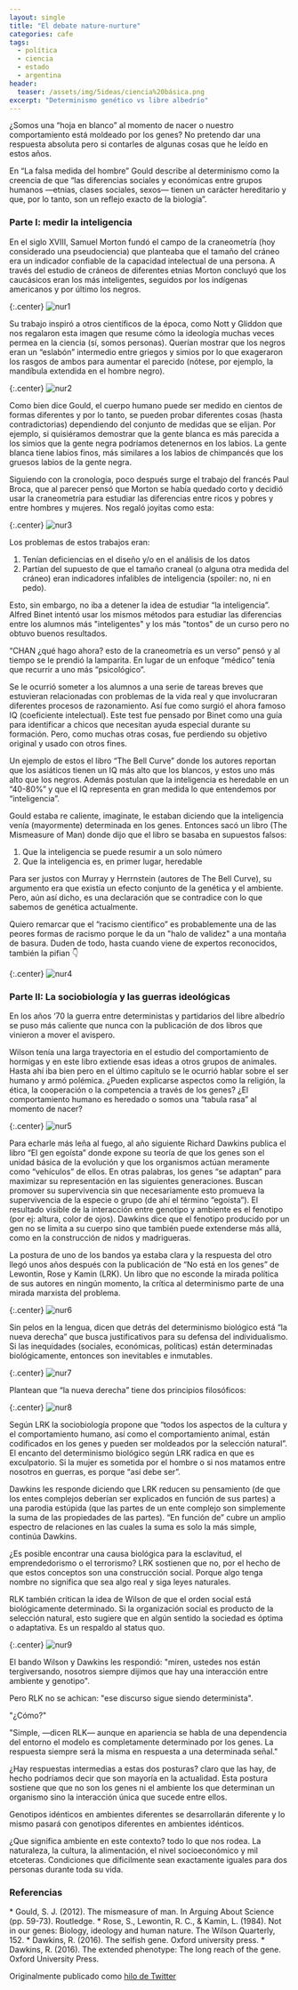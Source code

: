 ```yaml
---
layout: single
title: "El debate nature-nurture"
categories: cafe
tags:
  - política
  - ciencia
  - estado
  - argentina
header:
  teaser: /assets/img/5ideas/ciencia%20básica.png
excerpt: "Determinismo genético vs libre albedrío"
---
```


¿Somos una “hoja en blanco” al momento de nacer o nuestro comportamiento está moldeado por los genes? No pretendo dar una respuesta absoluta pero si contarles de algunas cosas que he leído en estos años.

En “La falsa medida del hombre” Gould describe al determinismo como la creencia de que “las diferencias sociales y económicas entre grupos humanos —etnias, clases sociales, sexos— tienen un carácter hereditario y que, por lo tanto, son un reflejo exacto de la biología”.

<h3>Parte I: medir la inteligencia</h3>

En el siglo XVIII, Samuel Morton fundó el campo de la craneometría (hoy considerado una pseudociencia)  que planteaba que el tamaño del cráneo era un indicador confiable de la capacidad intelectual de una persona. A través del estudio de cráneos de diferentes etnias Morton concluyó que los caucásicos eran los más inteligentes, seguidos por los indígenas americanos y por último los negros.

{:.center}
![nur1](/assets/img/posts/nurture/nurture1.jpeg)

Su trabajo inspiró a otros científicos de la época, como Nott y Gliddon que nos regalaron esta imagen que resume cómo la ideología muchas veces permea en la ciencia (sí, somos personas). Querían mostrar que los negros eran un “eslabón” intermedio entre griegos y simios por lo que exageraron los rasgos de ambos para aumentar el parecido (nótese, por ejemplo, la mandíbula extendida en el hombre negro).

{:.center}
![nur2](/assets/img/posts/nurture/nurture2.png)

Como bien dice Gould, el cuerpo humano puede ser medido en cientos de formas diferentes y por lo tanto, se pueden probar diferentes cosas (hasta contradictorias) dependiendo del conjunto de medidas que se elijan. Por ejemplo, si quisiéramos demostrar que la gente blanca es más parecida a los simios que la gente negra podríamos detenernos en los labios. La gente blanca tiene labios finos, más similares a los labios de chimpancés que los gruesos labios de la gente negra.

Siguiendo con la cronología, poco después surge el trabajo del francés Paul Broca, que al parecer pensó que Morton se había quedado corto y decidió usar la craneometría para estudiar las diferencias entre ricos y pobres y entre hombres y mujeres. Nos regaló joyitas como esta:

{:.center}
![nur3](/assets/img/posts/nurture/nurture3.png)

Los problemas de estos trabajos eran:
1) Tenían deficiencias en el diseño y/o en el análisis de los datos
2) Partían del supuesto de que el tamaño craneal (o alguna otra medida del cráneo) eran indicadores infalibles de inteligencia (spoiler: no, ni en pedo).

Esto, sin embargo, no iba a detener la idea de estudiar “la inteligencia”. Alfred Binet intentó usar los mismos métodos para estudiar las diferencias entre los alumnos más "inteligentes" y los más "tontos" de un curso pero no obtuvo buenos resultados.

“CHAN ¿qué hago ahora? esto de la craneometría es un verso” pensó y al tiempo se le prendió la lamparita. En lugar de un enfoque “médico” tenía que recurrir a uno más “psicológico”.

Se le ocurrió someter a los alumnos a una serie de tareas breves que estuvieran relacionadas con problemas de la vida real y que involucraran diferentes procesos de razonamiento.  Así fue como surgió el ahora famoso IQ (coeficiente intelectual). Este test fue pensado por Binet como una guía para identificar a chicos que necesitan ayuda especial durante su formación. Pero, como muchas otras cosas, fue perdiendo su objetivo original y usado con otros fines.

Un ejemplo de estos el libro  “The Bell Curve”  donde los autores reportan que los asiáticos tienen un IQ más alto que los blancos, y estos uno más alto que los negros. Además postulan que la inteligencia es heredable en un “40-80%” y que el IQ representa en gran medida lo que entendemos por “inteligencia”.

Gould estaba re caliente, imaginate, le estaban diciendo que la inteligencia venía (mayormente) determinada en los genes. Entonces sacó un libro (The Mismeasure of Man) donde dijo que el libro se basaba en supuestos falsos:
1) Que la inteligencia se puede resumir a un solo número
2) Que la inteligencia es, en primer lugar, heredable

Para ser justos con Murray y Herrnstein (autores de The Bell Curve), su argumento era que existía un efecto conjunto de la genética y el ambiente. Pero, aún así dicho, es una declaración que se contradice con lo que sabemos de genética actualmente.

Quiero remarcar que el “racismo científico” es probablemente una de las peores formas de racismo porque le da un "halo de validez" a una montaña de basura. Duden de todo, hasta cuando viene de expertos reconocidos, también la pifian 👇

{:.center}
![nur4](/assets/img/posts/nurture/nurture4.png)

<h3>Parte II: La sociobiología y las guerras ideológicas</h3>

En los años ‘70 la guerra entre deterministas y partidarios del libre albedrío se puso más caliente que nunca con la publicación de dos libros que vinieron a mover el avispero.

Wilson tenía una larga trayectoria en el estudio del comportamiento de hormigas y en este libro extiende esas ideas a otros grupos de animales. Hasta ahí iba bien pero en el último capítulo se le ocurrió hablar sobre el ser humano y armó polémica. ¿Pueden explicarse aspectos como la religión, la ética, la cooperación o la competencia a través de los genes? ¿El comportamiento humano es heredado o somos una “tabula rasa” al momento de nacer?

{:.center}
![nur5](/assets/img/posts/nurture/nurture5.jpeg)

Para echarle más leña al fuego, al año siguiente Richard Dawkins publica el libro “El gen egoísta” donde expone su teoría de que los genes son el unidad básica de la evolución y que los organismos actúan meramente como “vehículos” de ellos. En otras palabras, los genes “se adaptan” para maximizar su representación en las siguientes generaciones. Buscan promover su supervivencia sin que necesariamente esto promueva la supervivencia de la especie o grupo (de ahí el término “egoísta”). El resultado visible de la interacción entre genotipo y ambiente es el fenotipo (por ej: altura, color de ojos). Dawkins dice que el fenotipo producido por un gen no se limita a su cuerpo sino que también puede extenderse más allá, como en la construcción de nidos y madrigueras.

La postura de uno de los bandos ya estaba clara y la respuesta del otro llegó unos años después con la publicación de “No está en los genes” de Lewontin, Rose y Kamin (LRK). Un libro que no esconde la mirada política de sus autores en ningún momento, la crítica al determinismo parte de una mirada marxista del problema.

{:.center}
![nur6](/assets/img/posts/nurture/nurture6.jpeg)

Sin pelos en la lengua, dicen que detrás del determinismo biológico está “la nueva derecha” que busca justificativos para su defensa del individualismo. Si las inequidades (sociales, económicas, políticas) están determinadas biológicamente, entonces son inevitables e inmutables.

{:.center}
![nur7](/assets/img/posts/nurture/nurture7.jpeg)

Plantean que “la nueva derecha” tiene dos principios filosóficos:

{:.center}
![nur8](/assets/img/posts/nurture/nurture8.png)

Según LRK la sociobiología propone que “todos los aspectos de la cultura y el comportamiento humano, así como el comportamiento animal, están codificados en los genes y pueden ser moldeados por la selección natural”. El encanto del determinismo biológico según LRK radica en que es exculpatorio. Si la mujer es sometida por el hombre o si nos matamos entre nosotros en guerras, es porque “así debe ser”.

Dawkins les responde diciendo que LRK reducen su pensamiento (de que los entes complejos deberían ser explicados en función de sus partes) a una parodia estúpida (que las partes de un ente complejo son simplemente la suma de las propiedades de las partes). “En función de” cubre un amplio espectro de relaciones en las cuales la suma es solo la más simple, continúa Dawkins.

¿Es posible encontrar una causa biológica para la esclavitud, el emprendedorismo o el terrorismo? LRK sostienen que no, por el hecho de que estos conceptos son una construcción social. Porque algo tenga nombre no significa que sea algo real y siga leyes naturales.

RLK también critican la idea de Wilson de que el orden social está biológicamente determinado. Si la organización social es producto de la selección natural, esto sugiere que en algún sentido la sociedad es óptima o adaptativa. Es un respaldo al status quo.

{:.center}
![nur9](/assets/img/posts/nurture/nurture9.png)

El bando Wilson y Dawkins les respondió: "miren, ustedes nos están tergiversando, nosotros siempre dijimos que hay una interacción entre ambiente y genotipo". 

Pero RLK no se achican: "ese discurso sigue siendo determinista".

"¿Cómo?" 

"Simple, —dicen RLK— aunque en apariencia se habla de una dependencia del entorno el modelo es completamente determinado por los genes. La respuesta siempre será la misma en respuesta a una determinada señal."

¿Hay respuestas intermedias a estas dos posturas? claro que las hay, de hecho podríamos decir que son mayoría en la actualidad. Esta postura sostiene que que no son los genes ni el ambiente los que determinan un organismo sino la interacción única que sucede entre ellos.

Genotipos idénticos en ambientes diferentes se desarrollarán diferente y lo mismo pasará con genotipos diferentes en ambientes idénticos.

¿Que significa ambiente en este contexto? todo lo que nos rodea. La naturaleza, la cultura, la alimentación, el nivel socioeconómico y mil etceteras. Condiciones que díficilmente sean exactamente iguales para dos personas durante toda su vida.

<h3>Referencias</h3>
* Gould, S. J. (2012). The mismeasure of man. In Arguing About Science (pp. 59-73). Routledge.
* Rose, S., Lewontin, R. C., & Kamin, L. (1984). Not in our genes: Biology, ideology and human nature. The Wilson Quarterly, 152.
* Dawkins, R. (2016). The selfish gene. Oxford university press.
* Dawkins, R. (2016). The extended phenotype: The long reach of the gene. Oxford University Press.

Originalmente publicado como <a href="https://twitter.com/germangfeler/status/1133528835461472257">hilo de Twitter</a> 
